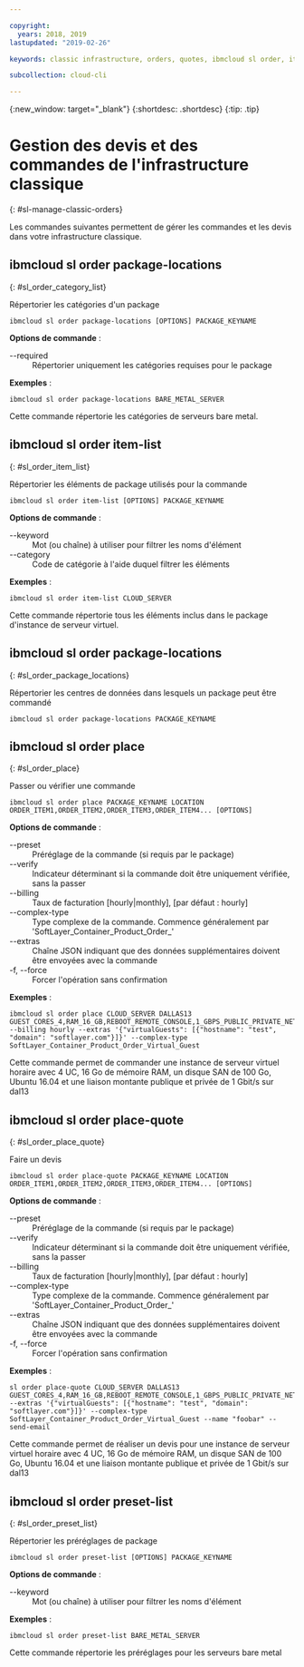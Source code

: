 ```yaml
---

copyright:
  years: 2018, 2019
lastupdated: "2019-02-26"

keywords: classic infrastructure, orders, quotes, ibmcloud sl order, item-list, package-locations

subcollection: cloud-cli

---
```


{:new_window: target="_blank"}
{:shortdesc: .shortdesc}
{:tip: .tip}

# Gestion des devis et des commandes de l'infrastructure classique
{: #sl-manage-classic-orders}

Les commandes suivantes permettent de gérer les commandes et les devis dans votre infrastructure classique.

## ibmcloud sl order package-locations
{: #sl_order_category_list}

Répertorier les catégories d'un package
```
ibmcloud sl order package-locations [OPTIONS] PACKAGE_KEYNAME
```

<strong>Options de commande</strong> :
<dl>
<dt>--required</dt>
<dd>Répertorier uniquement les catégories requises pour le package</dd>
</dl>

**Exemples** :
```
ibmcloud sl order package-locations BARE_METAL_SERVER
```
Cette commande répertorie les catégories de serveurs bare metal.

## ibmcloud sl order item-list
{: #sl_order_item_list}

Répertorier les éléments de package utilisés pour la commande
```
ibmcloud sl order item-list [OPTIONS] PACKAGE_KEYNAME
```

<strong>Options de commande</strong> :
<dl>
<dt>--keyword</dt>
<dd>Mot (ou chaîne) à utiliser pour filtrer les noms d'élément</dd>
<dt>--category</dt>
<dd>Code de catégorie à l'aide duquel filtrer les éléments</dd>
</dl>

**Exemples** :
```
ibmcloud sl order item-list CLOUD_SERVER
```
Cette commande répertorie tous les éléments inclus dans le package d'instance de serveur virtuel.

## ibmcloud sl order package-locations
{: #sl_order_package_locations}

Répertorier les centres de données dans lesquels un package peut être commandé
```
ibmcloud sl order package-locations PACKAGE_KEYNAME
```

## ibmcloud sl order place
{: #sl_order_place}

Passer ou vérifier une commande
```
ibmcloud sl order place PACKAGE_KEYNAME LOCATION ORDER_ITEM1,ORDER_ITEM2,ORDER_ITEM3,ORDER_ITEM4... [OPTIONS]
```

<strong>Options de commande</strong> :
<dl>
<dt>--preset</dt>
<dd>Préréglage de la commande (si requis par le package)</dd>
<dt>--verify</dt>
<dd>Indicateur déterminant si la commande doit être uniquement vérifiée, sans la passer</dd>
<dt>--billing</dt>
<dd>Taux de facturation [hourly|monthly], [par défaut : hourly]</dd>
<dt>--complex-type</dt>
<dd>Type complexe de la commande. Commence généralement par 'SoftLayer_Container_Product_Order_'</dd>
<dt>--extras</dt>
<dd>Chaîne JSON indiquant que des données supplémentaires doivent être envoyées avec la commande</dd>
<dt>-f, --force</dt>
<dd>Forcer l'opération sans confirmation</dd>
</dl>

**Exemples** :
```
ibmcloud sl order place CLOUD_SERVER DALLAS13 GUEST_CORES_4,RAM_16_GB,REBOOT_REMOTE_CONSOLE,1_GBPS_PUBLIC_PRIVATE_NETWORK_UPLINKS,BANDWIDTH_0_GB_2,1_IP_ADDRESS,GUEST_DISK_100_GB_SAN,OS_UBUNTU_16_04_LTS_XENIAL_XERUS_MINIMAL_64_BIT_FOR_VSI,MONITORING_HOST_PING,NOTIFICATION_EMAIL_AND_TICKET,AUTOMATED_NOTIFICATION,UNLIMITED_SSL_VPN_USERS_1_PPTP_VPN_USER_PER_ACCOUNT,NESSUS_VULNERABILITY_ASSESSMENT_REPORTING --billing hourly --extras '{"virtualGuests": [{"hostname": "test", "domain": "softlayer.com"}]}' --complex-type SoftLayer_Container_Product_Order_Virtual_Guest
```
Cette commande permet de commander une instance de serveur virtuel horaire avec 4 UC, 16 Go de mémoire RAM, un disque SAN de 100 Go, Ubuntu 16.04 et une liaison montante publique et privée de 1 Gbit/s sur dal13

## ibmcloud sl order place-quote
{: #sl_order_place_quote}

Faire un devis
```
ibmcloud sl order place-quote PACKAGE_KEYNAME LOCATION ORDER_ITEM1,ORDER_ITEM2,ORDER_ITEM3,ORDER_ITEM4... [OPTIONS]
```

<strong>Options de commande</strong> :
<dl>
<dt>--preset</dt>
<dd>Préréglage de la commande (si requis par le package)</dd>
<dt>--verify</dt>
<dd>Indicateur déterminant si la commande doit être uniquement vérifiée, sans la passer</dd>
<dt>--billing</dt>
<dd>Taux de facturation [hourly|monthly], [par défaut : hourly]</dd>
<dt>--complex-type</dt>
<dd>Type complexe de la commande. Commence généralement par 'SoftLayer_Container_Product_Order_'</dd>
<dt>--extras</dt>
<dd>Chaîne JSON indiquant que des données supplémentaires doivent être envoyées avec la commande</dd>
<dt>-f, --force</dt>
<dd>Forcer l'opération sans confirmation</dd>
</dl>

**Exemples** :
```
sl order place-quote CLOUD_SERVER DALLAS13 GUEST_CORES_4,RAM_16_GB,REBOOT_REMOTE_CONSOLE,1_GBPS_PUBLIC_PRIVATE_NETWORK_UPLINKS,BANDWIDTH_0_GB_2,1_IP_ADDRESS,GUEST_DISK_100_GB_SAN,OS_UBUNTU_16_04_LTS_XENIAL_XERUS_MINIMAL_64_BIT_FOR_VSI,MONITORING_HOST_PING,NOTIFICATION_EMAIL_AND_TICKET,AUTOMATED_NOTIFICATION,UNLIMITED_SSL_VPN_USERS_1_PPTP_VPN_USER_PER_ACCOUNT,NESSUS_VULNERABILITY_ASSESSMENT_REPORTING --extras '{"virtualGuests": [{"hostname": "test", "domain": "softlayer.com"}]}' --complex-type SoftLayer_Container_Product_Order_Virtual_Guest --name "foobar" --send-email
```
Cette commande permet de réaliser un devis pour une instance de serveur virtuel horaire avec 4 UC, 16 Go de mémoire RAM, un disque SAN de 100 Go, Ubuntu 16.04 et une liaison montante publique et privée de 1 Gbit/s sur dal13

## ibmcloud sl order preset-list
{: #sl_order_preset_list}

Répertorier les préréglages de package
```
ibmcloud sl order preset-list [OPTIONS] PACKAGE_KEYNAME
```

<strong>Options de commande</strong> :
<dl>
<dt>--keyword</dt>
<dd>Mot (ou chaîne) à utiliser pour filtrer les noms d'élément</dd>
</dl>

**Exemples** :
```
ibmcloud sl order preset-list BARE_METAL_SERVER
```
Cette commande répertorie les préréglages pour les serveurs bare metal
